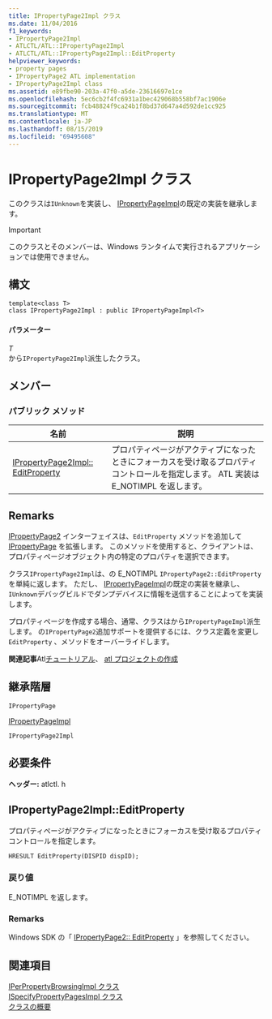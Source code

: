```yaml
---
title: IPropertyPage2Impl クラス
ms.date: 11/04/2016
f1_keywords:
- IPropertyPage2Impl
- ATLCTL/ATL::IPropertyPage2Impl
- ATLCTL/ATL::IPropertyPage2Impl::EditProperty
helpviewer_keywords:
- property pages
- IPropertyPage2 ATL implementation
- IPropertyPage2Impl class
ms.assetid: e89fbe90-203a-47f0-a5de-23616697e1ce
ms.openlocfilehash: 5ec6cb2f4fc6931a1bec429068b558bf7ac1906e
ms.sourcegitcommit: fcb48824f9ca24b1f8bd37d647a4d592de1cc925
ms.translationtype: MT
ms.contentlocale: ja-JP
ms.lasthandoff: 08/15/2019
ms.locfileid: "69495608"
---
```

# <a name="ipropertypage2impl-class"></a>IPropertyPage2Impl クラス

このクラスは`IUnknown`を実装し、 [IPropertyPageImpl](../../atl/reference/ipropertypageimpl-class.md)の既定の実装を継承します。

> [!IMPORTANT]
>  このクラスとそのメンバーは、Windows ランタイムで実行されるアプリケーションでは使用できません。

## <a name="syntax"></a>構文

```
template<class T>
class IPropertyPage2Impl : public IPropertyPageImpl<T>
```

#### <a name="parameters"></a>パラメーター

*T*<br/>
から`IPropertyPage2Impl`派生したクラス。

## <a name="members"></a>メンバー

### <a name="public-methods"></a>パブリック メソッド

|名前|説明|
|----------|-----------------|
|[IPropertyPage2Impl:: EditProperty](#editproperty)|プロパティページがアクティブになったときにフォーカスを受け取るプロパティコントロールを指定します。 ATL 実装は E_NOTIMPL を返します。|

## <a name="remarks"></a>Remarks

[IPropertyPage2](/windows/win32/api/ocidl/nn-ocidl-ipropertypage2) インターフェイスは、`EditProperty` メソッドを追加して [IPropertyPage](/windows/win32/api/ocidl/nn-ocidl-ipropertypage) を拡張します。 このメソッドを使用すると、クライアントは、プロパティページオブジェクト内の特定のプロパティを選択できます。

クラス`IPropertyPage2Impl`は、の E_NOTIMPL `IPropertyPage2::EditProperty`を単純に返します。 ただし、 [IPropertyPageImpl](../../atl/reference/ipropertypageimpl-class.md)の既定の実装を継承し、 `IUnknown`デバッグビルドでダンプデバイスに情報を送信することによってを実装します。

プロパティページを作成する場合、通常、クラスはから`IPropertyPageImpl`派生します。 の`IPropertyPage2`追加サポートを提供するには、クラス定義を変更し`EditProperty` 、メソッドをオーバーライドします。

**関連記事**Atl[チュートリアル](../../atl/active-template-library-atl-tutorial.md)、 [atl プロジェクトの作成](../../atl/reference/creating-an-atl-project.md)

## <a name="inheritance-hierarchy"></a>継承階層

`IPropertyPage`

[IPropertyPageImpl](../../atl/reference/ipropertypageimpl-class.md)

`IPropertyPage2Impl`

## <a name="requirements"></a>必要条件

**ヘッダー:** atlctl. h

##  <a name="editproperty"></a>  IPropertyPage2Impl::EditProperty

プロパティページがアクティブになったときにフォーカスを受け取るプロパティコントロールを指定します。

```
HRESULT EditProperty(DISPID dispID);
```

### <a name="return-value"></a>戻り値

E_NOTIMPL を返します。

### <a name="remarks"></a>Remarks

Windows SDK の「 [IPropertyPage2:: EditProperty](/windows/win32/api/ocidl/nf-ocidl-ipropertypage2-editproperty) 」を参照してください。

## <a name="see-also"></a>関連項目

[IPerPropertyBrowsingImpl クラス](../../atl/reference/iperpropertybrowsingimpl-class.md)<br/>
[ISpecifyPropertyPagesImpl クラス](../../atl/reference/ispecifypropertypagesimpl-class.md)<br/>
[クラスの概要](../../atl/atl-class-overview.md)
